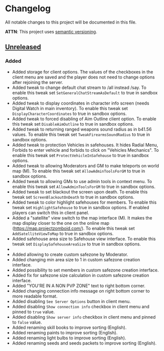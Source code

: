 # Changelog
All notable changes to this project will be documented in this file.

**ATTN**: This project uses [semantic versioning](http://semver.org/).

## [Unreleased]
### Added
- Added storage for client options. The values of the checkboxes in the client menu are saved and the player does not need to change options after rejoining the server.
- Added tweak to change default chat stream to /all instead /say. To enable this tweak set `SetGeneralChatStreamAsDefault` to true in sandbox options.
- Added tweak to display coordinates in character info screen (needs Digital Watch in main inventory). To enable this tweak set `DisplayCharacterCoordinates` to true in sandbox options.
- Added tweak to forced disabling of Aim Outline client option. To enable this tweak set `DisableAimOutline` to true in sandbox options.
- Added tweak to returning ranged weapons sound radius as in b41.56 values. To enable this tweak set `TweakFirearmsSoundRadius` to true in sandbox options.
- Added tweak to protection Vehicles in safehouses. It hides Radial Menu, Forbids to enter vehicle and forbids to click on "Vehicles Mechanics". To enable this tweak set `ProtectVehicleInSafehouse` to true in sandbox options.
- Added tweak to allowing Moderators and GM to make teleports on world map (M). To enable this tweak set `AllowAdminToolsForGM` to true in sandbox options.
- Added tweak to allowing GMs to use admin tools in context menu. To enable this tweak set `AllowAdminToolsForGM` to true in sandbox options.
- Added tweak to set blackout the screen upon death. To enable this tweak set `ScreenBlackoutOnDeath` to true in sandbox options.
- Added tweak to color highlight safehouses for members. To enable this tweak set `HighlightSafehouse` to true in sandbox options. If enabled players can switch this in client panel.
- Added a "satellite" view switch to the map interface (M). It makes the map display closer to the one on the online map (https://map.projectzomboid.com/). To enable this tweak set `AddSatelliteViewToMap` to true in sandbox options.
- Added safehouse area size to Safehouse view interface. To enable this tweak set `DisplaySafehouseAreaSize` to true in sandbox options.
- 
- Added allowing to create custom safezone by Moderator.
- Added changing min area size to 1 in custom safezone creation interface.
- Added possibility to set members in custom safezone creation interface.
- Added fix for safezone size calculation in custom safezone creation interface.
- Added "YOU'RE IN A NON PVP ZONE" text to right bottom corner.
- Added changing connection info message on right bottom corner to more readable format.
- Added disabling `See Server Options` button in client menu.
- Added disabling `Show connection info` checkbox in client menu and pinned to `true` value.
- Added disabling `Show server info` checkbox in client menu and pinned to `false` value.
- Added renaming skill books to improve sorting (English).
- Added renaming paints to improve sorting (English).
- Added renaming light bulbs to improve sorting (English).
- Added renaming seeds and seeds packets to improve sorting (English).

[Unreleased]: https://github.com/openzomboid/server-tweaker/compare/d4868cbb05ad290ba3f0431e82592894d999bd56...HEAD
